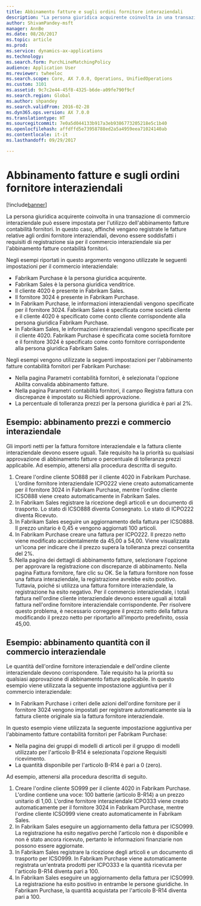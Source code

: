 ```yaml
---
title: Abbinamento fatture e sugli ordini fornitore interaziendali
description: "La persona giuridica acquirente coinvolta in una transazione di commercio interaziendale può essere impostata per l'utilizzo dell'abbinamento fatture contabilità fornitori. In questo caso, affinché vengano registrate le fatture relative agli ordini fornitore interaziendali, devono essere soddisfatti i requisiti di registrazione sia per il commercio interaziendale sia per l'abbinamento fatture contabilità fornitori."
author: ShivamPandey-msft
manager: AnnBe
ms.date: 08/20/2017
ms.topic: article
ms.prod: 
ms.service: dynamics-ax-applications
ms.technology: 
ms.search.form: PurchLineMatchingPolicy
audience: Application User
ms.reviewer: twheeloc
ms.search.scope: Core, AX 7.0.0, Operations, UnifiedOperations
ms.custom: 3101
ms.assetid: 9c7c2e44-45f8-4325-b6de-a09fe790f9cf
ms.search.region: Global
ms.author: shpandey
ms.search.validFrom: 2016-02-28
ms.dyn365.ops.version: AX 7.0.0
ms.translationtype: HT
ms.sourcegitcommit: 7e0a5d044133b917a3eb9386773205218e5c1b40
ms.openlocfilehash: affdffd5e73958788ed2a5a4959eea71024140ab
ms.contentlocale: it-it
ms.lasthandoff: 09/29/2017

---
```


# <a name="invoice-matching-and-intercompany-purchase-orders"></a>Abbinamento fatture e sugli ordini fornitore interaziendali

[!include[banner](../includes/banner.md)]


La persona giuridica acquirente coinvolta in una transazione di commercio interaziendale può essere impostata per l'utilizzo dell'abbinamento fatture contabilità fornitori. In questo caso, affinché vengano registrate le fatture relative agli ordini fornitore interaziendali, devono essere soddisfatti i requisiti di registrazione sia per il commercio interaziendale sia per l'abbinamento fatture contabilità fornitori.

Negli esempi riportati in questo argomento vengono utilizzate le seguenti impostazioni per il commercio interaziendale:
-   Fabrikam Purchase è la persona giuridica acquirente.
-   Fabrikam Sales è la persona giuridica venditrice.
-   Il cliente 4020 è presente in Fabrikam Sales.
-   Il fornitore 3024 è presente in Fabrikam Purchase.
-   In Fabrikam Purchase, le informazioni interaziendali vengono specificate per il fornitore 3024. Fabrikam Sales è specificata come società cliente e il cliente 4020 è specificato come conto cliente corrispondente alla persona giuridica Fabrikam Purchase.
-   In Fabrikam Sales, le informazioni interaziendali vengono specificate per il cliente 4020. Fabrikam Purchase è specificata come società fornitore e il fornitore 3024 è specificato come conto fornitore corrispondente alla persona giuridica Fabrikam Sales.

Negli esempi vengono utilizzate la seguenti impostazioni per l'abbinamento fatture contabilità fornitori per Fabrikam Purchase:
-   Nella pagina Parametri contabilità fornitori, è selezionata l'opzione Abilita convalida abbinamento fatture.
-   Nella pagina Parametri contabilità fornitori, il campo Registra fattura con discrepanze è impostato su Richiedi approvazione.
-   La percentuale di tolleranza prezzi per la persona giuridica è pari al 2%.

## <a name="example-price-matching-and-intercompany-trade"></a>Esempio: abbinamento prezzi e commercio interaziendale
Gli importi netti per la fattura fornitore interaziendale e la fattura cliente interaziendale devono essere uguali. Tale requisito ha la priorità su qualsiasi approvazione di abbinamento fatture o percentuale di tolleranza prezzi applicabile. Ad esempio, attenersi alla procedura descritta di seguito.
1.  Creare l'ordine cliente SO888 per il cliente 4020 in Fabrikam Purchase. L'ordine fornitore interaziendale ICPO222 viene creato automaticamente per il fornitore 3024 in Fabrikam Purchase, mentre l'ordine cliente ICSO888 viene creato automaticamente in Fabrikam Sales.
2.  In Fabrikam Sales registrare la ricezione degli articoli e un documento di trasporto. Lo stato di ICSO888 diventa Consegnato. Lo stato di ICPO222 diventa Ricevuto.
3.  In Fabrikam Sales eseguire un aggiornamento della fattura per ICSO888. Il prezzo unitario è 0,45 e vengono aggiornati 100 articoli.
4.  In Fabrikam Purchase creare una fattura per ICPO222. Il prezzo netto viene modificato accidentalmente da 45,00 a 54,00. Viene visualizzata un'icona per indicare che il prezzo supera la tolleranza prezzi consentita del 2%.
5.  Nella pagina dei dettagli di abbinamento fatture, selezionare l'opzione per approvare la registrazione con discrepanze di abbinamento. Nella pagina Fattura fornitore, fare clic su OK. Se la fattura fornitore non fosse una fattura interaziendale, la registrazione avrebbe esito positivo. Tuttavia, poiché si utilizza una fattura fornitore interaziendale, la registrazione ha esito negativo. Per il commercio interaziendale, i totali fattura nell'ordine cliente interaziendale devono essere uguali ai totali fattura nell'ordine fornitore interaziendale corrispondente. Per risolvere questo problema, è necessario correggere il prezzo netto della fattura modificando il prezzo netto per riportarlo all'importo predefinito, ossia 45,00.

## <a name="example-quantity-matching-with-intercompany-trade"></a>Esempio: abbinamento quantità con il commercio interaziendale
Le quantità dell'ordine fornitore interaziendale e dell'ordine cliente interaziendale devono corrispondere. Tale requisito ha la priorità su qualsiasi approvazione di abbinamento fatture applicabile. In questo esempio viene utilizzata la seguente impostazione aggiuntiva per il commercio interaziendale:
-   In Fabrikam Purchase i criteri delle azioni dell'ordine fornitore per il fornitore 3024 vengono impostati per registrare automaticamente sia la fattura cliente originale sia la fattura fornitore interaziendale.

In questo esempio viene utilizzata la seguente impostazione aggiuntiva per l'abbinamento fatture contabilità fornitori per Fabrikam Purchase:
-   Nella pagina dei gruppi di modelli di articoli per il gruppo di modelli utilizzato per l'articolo B-R14 è selezionata l'opzione Requisiti ricevimento.
-   La quantità disponibile per l'articolo B-R14 è pari a 0 (zero).

Ad esempio, attenersi alla procedura descritta di seguito.
1.  Creare l'ordine cliente SO999 per il cliente 4020 in Fabrikam Purchase. L'ordine contiene una voce: 100 batterie (articolo B-R14) a un prezzo unitario di 1,00. L'ordine fornitore interaziendale ICPO333 viene creato automaticamente per il fornitore 3024 in Fabrikam Purchase, mentre l'ordine cliente ICSO999 viene creato automaticamente in Fabrikam Sales.
2.  In Fabrikam Sales eseguire un aggiornamento della fattura per ICSO999. La registrazione ha esito negativo perché l'articolo non è disponibile e non è stato ancora ricevuto, pertanto le informazioni finanziarie non possono essere aggiornate.
3.  In Fabrikam Sales registrare la ricezione degli articoli e un documento di trasporto per ICSO999. In Fabrikam Purchase viene automaticamente registrata un'entrata prodotti per ICPO333 e la quantità ricevuta per l'articolo B-R14 diventa pari a 100.
4.  In Fabrikam Sales eseguire un aggiornamento della fattura per ICSO999. La registrazione ha esito positivo in entrambe le persone giuridiche. In Fabrikam Purchase, la quantità acquistata per l'articolo B-R14 diventa pari a 100.






